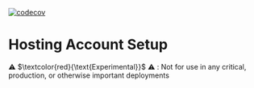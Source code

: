 [![codecov](https://codecov.io/github/aws-solutions/solution-spark-on-aws/branch/develop/graph/badge.svg?flag=workbench-core-accounts)](https://app.codecov.io/github/aws-solutions/solution-spark-on-aws/tree/codecov)

# Hosting Account Setup

⚠️ $\textcolor{red}{\text{Experimental}}$ ⚠️ : Not for use in any critical, production, or otherwise important deployments
